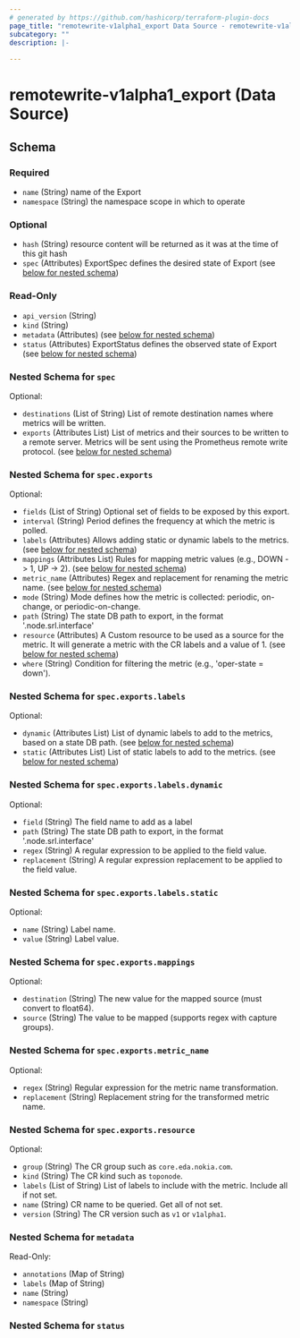 ```yaml
---
# generated by https://github.com/hashicorp/terraform-plugin-docs
page_title: "remotewrite-v1alpha1_export Data Source - remotewrite-v1alpha1"
subcategory: ""
description: |-
  
---
```


# remotewrite-v1alpha1_export (Data Source)





<!-- schema generated by tfplugindocs -->
## Schema

### Required

- `name` (String) name of the Export
- `namespace` (String) the namespace scope in which to operate

### Optional

- `hash` (String) resource content will be returned as it was at the time of this git hash
- `spec` (Attributes) ExportSpec defines the desired state of Export (see [below for nested schema](#nestedatt--spec))

### Read-Only

- `api_version` (String)
- `kind` (String)
- `metadata` (Attributes) (see [below for nested schema](#nestedatt--metadata))
- `status` (Attributes) ExportStatus defines the observed state of Export (see [below for nested schema](#nestedatt--status))

<a id="nestedatt--spec"></a>
### Nested Schema for `spec`

Optional:

- `destinations` (List of String) List of remote destination names where metrics will be written.
- `exports` (Attributes List) List of metrics and their sources to be written to a remote server.
Metrics will be sent using the Prometheus remote write protocol. (see [below for nested schema](#nestedatt--spec--exports))

<a id="nestedatt--spec--exports"></a>
### Nested Schema for `spec.exports`

Optional:

- `fields` (List of String) Optional set of fields to be exposed by this export.
- `interval` (String) Period defines the frequency at which the metric is polled.
- `labels` (Attributes) Allows adding static or dynamic labels to the metrics. (see [below for nested schema](#nestedatt--spec--exports--labels))
- `mappings` (Attributes List) Rules for mapping metric values (e.g., DOWN -> 1, UP -> 2). (see [below for nested schema](#nestedatt--spec--exports--mappings))
- `metric_name` (Attributes) Regex and replacement for renaming the metric name. (see [below for nested schema](#nestedatt--spec--exports--metric_name))
- `mode` (String) Mode defines how the metric is collected: periodic, on-change, or periodic-on-change.
- `path` (String) The state DB path to export, in the format '.node.srl.interface'
- `resource` (Attributes) A Custom resource to be used as a source for the metric.
It will generate a metric with the CR labels and a value of 1. (see [below for nested schema](#nestedatt--spec--exports--resource))
- `where` (String) Condition for filtering the metric (e.g., 'oper-state = down').

<a id="nestedatt--spec--exports--labels"></a>
### Nested Schema for `spec.exports.labels`

Optional:

- `dynamic` (Attributes List) List of dynamic labels to add to the metrics, based on a state DB path. (see [below for nested schema](#nestedatt--spec--exports--labels--dynamic))
- `static` (Attributes List) List of static labels to add to the metrics. (see [below for nested schema](#nestedatt--spec--exports--labels--static))

<a id="nestedatt--spec--exports--labels--dynamic"></a>
### Nested Schema for `spec.exports.labels.dynamic`

Optional:

- `field` (String) The field name to add as a label
- `path` (String) The state DB path to export, in the format '.node.srl.interface'
- `regex` (String) A regular expression to be applied to the field value.
- `replacement` (String) A regular expression replacement to be applied to the field value.


<a id="nestedatt--spec--exports--labels--static"></a>
### Nested Schema for `spec.exports.labels.static`

Optional:

- `name` (String) Label name.
- `value` (String) Label value.



<a id="nestedatt--spec--exports--mappings"></a>
### Nested Schema for `spec.exports.mappings`

Optional:

- `destination` (String) The new value for the mapped source (must convert to float64).
- `source` (String) The value to be mapped (supports regex with capture groups).


<a id="nestedatt--spec--exports--metric_name"></a>
### Nested Schema for `spec.exports.metric_name`

Optional:

- `regex` (String) Regular expression for the metric name transformation.
- `replacement` (String) Replacement string for the transformed metric name.


<a id="nestedatt--spec--exports--resource"></a>
### Nested Schema for `spec.exports.resource`

Optional:

- `group` (String) The CR group such as `core.eda.nokia.com`.
- `kind` (String) The CR kind such as `toponode`.
- `labels` (List of String) List of labels to include with the metric.
Include all if not set.
- `name` (String) CR name to be queried.
Get all of not set.
- `version` (String) The CR version such as `v1` or `v1alpha1`.




<a id="nestedatt--metadata"></a>
### Nested Schema for `metadata`

Read-Only:

- `annotations` (Map of String)
- `labels` (Map of String)
- `name` (String)
- `namespace` (String)


<a id="nestedatt--status"></a>
### Nested Schema for `status`
